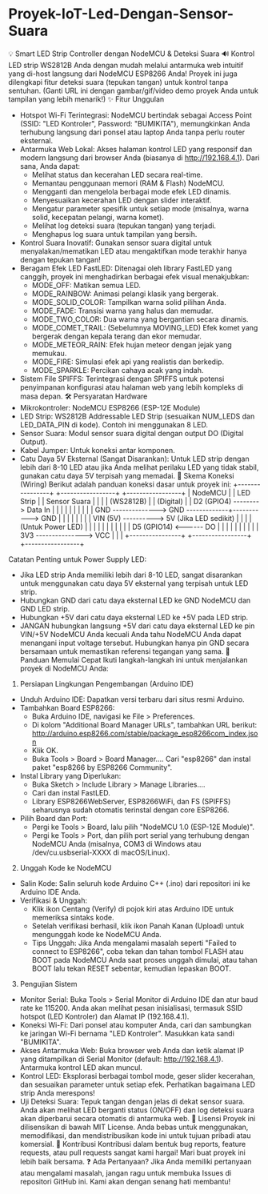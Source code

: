 # Proyek-IoT-Led-Dengan-Sensor-Suara



💡 Smart LED Strip Controller dengan NodeMCU & Deteksi Suara 🔊
Kontrol LED strip WS2812B Anda dengan mudah melalui antarmuka web intuitif yang di-host langsung dari NodeMCU ESP8266 Anda! Proyek ini juga dilengkapi fitur deteksi suara (tepukan tangan) untuk kontrol tanpa sentuhan.
(Ganti URL ini dengan gambar/gif/video demo proyek Anda untuk tampilan yang lebih menarik!)
✨ Fitur Unggulan
 * Hotspot Wi-Fi Terintegrasi: NodeMCU bertindak sebagai Access Point (SSID: "LED Kontroler", Password: "BUMIKITA"), memungkinkan Anda terhubung langsung dari ponsel atau laptop Anda tanpa perlu router eksternal.
 * Antarmuka Web Lokal: Akses halaman kontrol LED yang responsif dan modern langsung dari browser Anda (biasanya di http://192.168.4.1). Dari sana, Anda dapat:
   * Melihat status dan kecerahan LED secara real-time.
   * Memantau penggunaan memori (RAM & Flash) NodeMCU.
   * Mengganti dan mengelola berbagai mode efek LED dinamis.
   * Menyesuaikan kecerahan LED dengan slider interaktif.
   * Mengatur parameter spesifik untuk setiap mode (misalnya, warna solid, kecepatan pelangi, warna komet).
   * Melihat log deteksi suara (tepukan tangan) yang terjadi.
   * Menghapus log suara untuk tampilan yang bersih.
 * Kontrol Suara Inovatif: Gunakan sensor suara digital untuk menyalakan/mematikan LED atau mengaktifkan mode terakhir hanya dengan tepukan tangan!
 * Beragam Efek LED FastLED: Ditenagai oleh library FastLED yang canggih, proyek ini menghadirkan berbagai efek visual menakjubkan:
   * MODE_OFF: Matikan semua LED.
   * MODE_RAINBOW: Animasi pelangi klasik yang bergerak.
   * MODE_SOLID_COLOR: Tampilkan warna solid pilihan Anda.
   * MODE_FADE: Transisi warna yang halus dan memudar.
   * MODE_TWO_COLOR: Dua warna yang bergantian secara dinamis.
   * MODE_COMET_TRAIL: (Sebelumnya MOVING_LED) Efek komet yang bergerak dengan kepala terang dan ekor memudar.
   * MODE_METEOR_RAIN: Efek hujan meteor dengan jejak yang memukau.
   * MODE_FIRE: Simulasi efek api yang realistis dan berkedip.
   * MODE_SPARKLE: Percikan cahaya acak yang indah.
 * Sistem File SPIFFS: Terintegrasi dengan SPIFFS untuk potensi penyimpanan konfigurasi atau halaman web yang lebih kompleks di masa depan.
🛠️ Persyaratan Hardware
 * Mikrokontroler: NodeMCU ESP8266 (ESP-12E Module)
 * LED Strip: WS2812B Addressable LED Strip (sesuaikan NUM_LEDS dan LED_DATA_PIN di kode). Contoh ini menggunakan 8 LED.
 * Sensor Suara: Modul sensor suara digital dengan output DO (Digital Output).
 * Kabel Jumper: Untuk koneksi antar komponen.
 * Catu Daya 5V Eksternal (Sangat Disarankan): Untuk LED strip dengan lebih dari 8-10 LED atau jika Anda melihat perilaku LED yang tidak stabil, gunakan catu daya 5V terpisah yang memadai.
🔌 Skema Koneksi (Wiring)
Berikut adalah panduan koneksi dasar untuk proyek ini:
+----------------+          +-----------------+          +-----------------+
|    NodeMCU     |          |   LED Strip     |          |   Sensor Suara  |
|                |          | (WS2812B)       |          |    (Digital)    |
|       D2 (GPIO4) --------> Data In           |          |                 |
|                |          |                 |          |                 |
|       GND --------------> GND -------------+-----------> GND             |
|                |          |                 |          |                 |
|       VIN (5V) ----------> 5V (Jika LED sedikit) |          |                 |
| (Untuk Power LED)        |                 |          |                 |
|                |          |                 |          |                 |
|       D5 (GPIO14) <------ DO                |          |                 |
|                |          |                 |          |                 |
|       3V3 ---------------> VCC              |          |                 |
+----------------+          +-----------------+          +-----------------+

Catatan Penting untuk Power Supply LED:
 * Jika LED strip Anda memiliki lebih dari 8-10 LED, sangat disarankan untuk menggunakan catu daya 5V eksternal yang terpisah untuk LED strip.
 * Hubungkan GND dari catu daya eksternal LED ke GND NodeMCU dan GND LED strip.
 * Hubungkan +5V dari catu daya eksternal LED ke +5V pada LED strip.
 * JANGAN hubungkan langsung +5V dari catu daya eksternal LED ke pin VIN/+5V NodeMCU Anda kecuali Anda tahu NodeMCU Anda dapat menangani input voltage tersebut. Hubungkan hanya pin GND secara bersamaan untuk memastikan referensi tegangan yang sama.
🚀 Panduan Memulai Cepat
Ikuti langkah-langkah ini untuk menjalankan proyek di NodeMCU Anda:
1. Persiapan Lingkungan Pengembangan (Arduino IDE)
 * Unduh Arduino IDE: Dapatkan versi terbaru dari situs resmi Arduino.
 * Tambahkan Board ESP8266:
   * Buka Arduino IDE, navigasi ke File > Preferences.
   * Di kolom "Additional Board Manager URLs", tambahkan URL berikut:
     http://arduino.esp8266.com/stable/package_esp8266com_index.json
   * Klik OK.
   * Buka Tools > Board > Board Manager.... Cari "esp8266" dan instal paket "esp8266 by ESP8266 Community".
 * Instal Library yang Diperlukan:
   * Buka Sketch > Include Library > Manage Libraries....
   * Cari dan instal FastLED.
   * Library ESP8266WebServer, ESP8266WiFi, dan FS (SPIFFS) seharusnya sudah otomatis terinstal dengan core ESP8266.
 * Pilih Board dan Port:
   * Pergi ke Tools > Board, lalu pilih "NodeMCU 1.0 (ESP-12E Module)".
   * Pergi ke Tools > Port, dan pilih port serial yang terhubung dengan NodeMCU Anda (misalnya, COM3 di Windows atau /dev/cu.usbserial-XXXX di macOS/Linux).
2. Unggah Kode ke NodeMCU
 * Salin Kode: Salin seluruh kode Arduino C++ (.ino) dari repositori ini ke Arduino IDE Anda.
 * Verifikasi & Unggah:
   * Klik ikon Centang (Verify) di pojok kiri atas Arduino IDE untuk memeriksa sintaks kode.
   * Setelah verifikasi berhasil, klik ikon Panah Kanan (Upload) untuk mengunggah kode ke NodeMCU Anda.
   * Tips Unggah: Jika Anda mengalami masalah seperti "Failed to connect to ESP8266", coba tekan dan tahan tombol FLASH atau BOOT pada NodeMCU Anda saat proses unggah dimulai, atau tahan BOOT lalu tekan RESET sebentar, kemudian lepaskan BOOT.
3. Pengujian Sistem
 * Monitor Serial: Buka Tools > Serial Monitor di Arduino IDE dan atur baud rate ke 115200. Anda akan melihat pesan inisialisasi, termasuk SSID hotspot (LED Kontroler) dan Alamat IP (192.168.4.1).
 * Koneksi Wi-Fi: Dari ponsel atau komputer Anda, cari dan sambungkan ke jaringan Wi-Fi bernama "LED Kontroler". Masukkan kata sandi "BUMIKITA".
 * Akses Antarmuka Web: Buka browser web Anda dan ketik alamat IP yang ditampilkan di Serial Monitor (default: http://192.168.4.1). Antarmuka kontrol LED akan muncul.
 * Kontrol LED: Eksplorasi berbagai tombol mode, geser slider kecerahan, dan sesuaikan parameter untuk setiap efek. Perhatikan bagaimana LED strip Anda merespons!
 * Uji Deteksi Suara: Tepuk tangan dengan jelas di dekat sensor suara. Anda akan melihat LED berganti status (ON/OFF) dan log deteksi suara akan diperbarui secara otomatis di antarmuka web.
📄 Lisensi
Proyek ini dilisensikan di bawah MIT License. Anda bebas untuk menggunakan, memodifikasi, dan mendistribusikan kode ini untuk tujuan pribadi atau komersial.
🤝 Kontribusi
Kontribusi dalam bentuk bug reports, feature requests, atau pull requests sangat kami hargai! Mari buat proyek ini lebih baik bersama.
❓ Ada Pertanyaan?
Jika Anda memiliki pertanyaan atau mengalami masalah, jangan ragu untuk membuka Issues di repositori GitHub ini. Kami akan dengan senang hati membantu!
